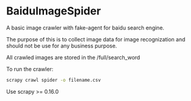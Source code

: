 # BaiduImageSpider
A basic image crawler with fake-agent for baidu search engine.

The purpose of this is to collect image data for image recognization and should not be use for any business purpose.

All crawled images are stored in the /full/search_word

To run the crawler:
```cmd
scrapy crawl spider -o filename.csv
```
Use scrapy >= 0.16.0
